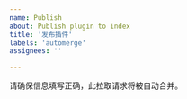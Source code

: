 ```yaml
---
name: Publish
about: Publish plugin to index
title: '发布插件'
labels: 'automerge'
assignees: ''

---
```


请确保信息填写正确，此拉取请求将被自动合并。
